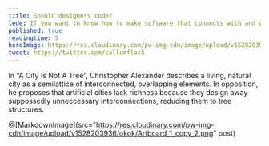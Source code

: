 ```yaml
---
title: Should designers code?
lede: If you want to know how to make software that connects with and works for real people, there's no substitute for shaking hands with the invisible demons programmers wrestle with.
published: true
readingtime: 5
heroImage: https://res.cloudinary.com/pw-img-cdn/image/upload/v1528203936/okok/Artboard_1_copy_2.png
tweet: https://twitter.com/callumflack
---
```


In “A City Is Not A Tree”, Christopher Alexander describes a living, natural city as a semilattice of interconnected, overlapping elements. In opposition, he proposes that artificial cities lack richness because they design away suppossedly unneccessary interconnections, reducing them to tree structures.

@[MarkdownImage](src="https://res.cloudinary.com/pw-img-cdn/image/upload/v1528203936/okok/Artboard_1_copy_2.png" post)
